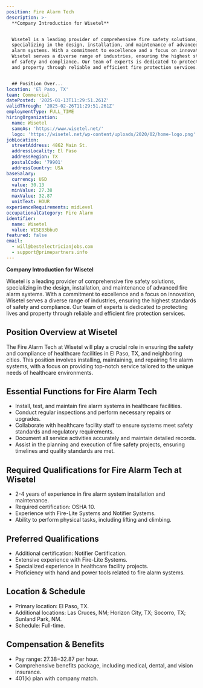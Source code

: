 ```yaml
---
position: Fire Alarm Tech
description: >-
  **Company Introduction for Wisetel**


  Wisetel is a leading provider of comprehensive fire safety solutions,
  specializing in the design, installation, and maintenance of advanced fire
  alarm systems. With a commitment to excellence and a focus on innovation,
  Wisetel serves a diverse range of industries, ensuring the highest standards
  of safety and compliance. Our team of experts is dedicated to protecting lives
  and property through reliable and efficient fire protection services.


  ## Position Over...
location: 'El Paso, TX'
team: Commercial
datePosted: '2025-01-13T11:29:51.261Z'
validThrough: '2025-02-26T11:29:51.261Z'
employmentType: FULL_TIME
hiringOrganization:
  name: Wisetel
  sameAs: 'https://www.wisetel.net/'
  logo: 'https://wisetel.net/wp-content/uploads/2020/02/home-logo.png'
jobLocation:
  streetAddress: 4862 Main St.
  addressLocality: El Paso
  addressRegion: TX
  postalCode: '79901'
  addressCountry: USA
baseSalary:
  currency: USD
  value: 30.13
  minValue: 27.38
  maxValue: 32.87
  unitText: HOUR
experienceRequirements: midLevel
occupationalCategory: Fire Alarm
identifier:
  name: Wisetel
  value: WISE83bbu0
featured: false
email:
  - will@bestelectricianjobs.com
  - support@primepartners.info
---
```




**Company Introduction for Wisetel**

Wisetel is a leading provider of comprehensive fire safety solutions, specializing in the design, installation, and maintenance of advanced fire alarm systems. With a commitment to excellence and a focus on innovation, Wisetel serves a diverse range of industries, ensuring the highest standards of safety and compliance. Our team of experts is dedicated to protecting lives and property through reliable and efficient fire protection services.

## Position Overview at Wisetel

The Fire Alarm Tech at Wisetel will play a crucial role in ensuring the safety and compliance of healthcare facilities in El Paso, TX, and neighboring cities. This position involves installing, maintaining, and repairing fire alarm systems, with a focus on providing top-notch service tailored to the unique needs of healthcare environments.

## Essential Functions for Fire Alarm Tech

- Install, test, and maintain fire alarm systems in healthcare facilities.
- Conduct regular inspections and perform necessary repairs or upgrades.
- Collaborate with healthcare facility staff to ensure systems meet safety standards and regulatory requirements.
- Document all service activities accurately and maintain detailed records.
- Assist in the planning and execution of fire safety projects, ensuring timelines and quality standards are met.

## Required Qualifications for Fire Alarm Tech at Wisetel

- 2-4 years of experience in fire alarm system installation and maintenance.
- Required certification: OSHA 10.
- Experience with Fire-Lite Systems and Notifier Systems.
- Ability to perform physical tasks, including lifting and climbing.

## Preferred Qualifications

- Additional certification: Notifier Certification.
- Extensive experience with Fire-Lite Systems.
- Specialized experience in healthcare facility projects.
- Proficiency with hand and power tools related to fire alarm systems.

## Location & Schedule

- Primary location: El Paso, TX.
- Additional locations: Las Cruces, NM; Horizon City, TX; Socorro, TX; Sunland Park, NM.
- Schedule: Full-time.

## Compensation & Benefits

- Pay range: $27.38-$32.87 per hour.
- Comprehensive benefits package, including medical, dental, and vision insurance.
- 401(k) plan with company match.
